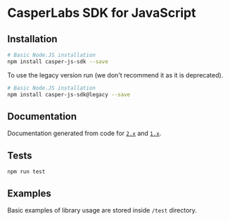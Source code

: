 # CasperLabs SDK for JavaScript

## Installation

```bash
# Basic Node.JS installation
npm install casper-js-sdk --save
```

To use the legacy version run (we don't recommend it as it is deprecated).

```bash
# Basic Node.JS installation
npm install casper-js-sdk@legacy --save
```

## Documentation

Documentation generated from code for [`2.x`](https://casper-ecosystem.github.io/casper-js-sdk/latest) and [`1.x`](https://casper-ecosystem.github.io/casper-js-sdk/legacy/).

## Tests

```
npm run test
```

## Examples

Basic examples of library usage are stored inside `/test` directory.
